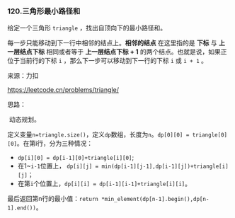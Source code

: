 ### 120.三角形最小路径和

给定一个三角形 `triangle` ，找出自顶向下的最小路径和。

每一步只能移动到下一行中相邻的结点上。**相邻的结点** 在这里指的是 **下标** 与 **上一层结点下标** 相同或者等于 **上一层结点下标 + 1** 的两个结点。也就是说，如果正位于当前行的下标 `i` ，那么下一步可以移动到下一行的下标 `i` 或 `i + 1` 。

来源：力扣

https://leetcode.cn/problems/triangle/



思路：

​		动态规划。

​		定义变量`n=triangle.size()`，定义`dp`数组，长度为`n`。`dp[0][0] = triangle[0][0]`。在第i行，分为三种情况：

-  `dp[i][0] = dp[i-1][0]+triangle[i][0]`;
- 在1~`i-1`位置上， `dp[i][j] = min(dp[i-1][j-1],dp[i-1][j])+triangle[i][j]`；
- 在第`i`个位置上，`dp[i][i] = dp[i-1][i-1]+triangle[i][i]`。

最后返回第n行的最小值：`return *min_element(dp[n-1].begin(),dp[n-1].end())`。